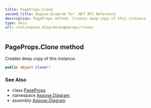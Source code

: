 ```yaml
---
title: PageProps.Clone
second_title: Aspose.Diagram for .NET API Reference
description: PageProps method. Creates deep copy of this instance
type: docs
url: /net/aspose.diagram/pageprops/clone/
---
```

## PageProps.Clone method

Creates deep copy of this instance.

```csharp
public object Clone()
```

### See Also

* class [PageProps](../)
* namespace [Aspose.Diagram](../../pageprops/)
* assembly [Aspose.Diagram](../../../)


